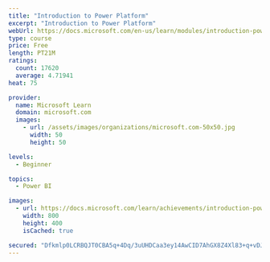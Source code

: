 ```yaml
---
title: "Introduction to Power Platform"
excerpt: "Introduction to Power Platform"
webUrl: https://docs.microsoft.com/en-us/learn/modules/introduction-power-platform/
type: course
price: Free
length: PT21M
ratings:
  count: 17620
  average: 4.71941
heat: 75

provider:
  name: Microsoft Learn
  domain: microsoft.com
  images:
    - url: /assets/images/organizations/microsoft.com-50x50.jpg
      width: 50
      height: 50

levels:
  - Beginner

topics:
  - Power BI

images:
  - url: https://docs.microsoft.com/learn/achievements/introduction-power-platform-social.png
    width: 800
    height: 400
    isCached: true

secured: "Dfkmlp0LCRBQJT0CBA5q+4Dq/3uUHDCaa3ey14AwCID7AhGX8Z4Xl83+q+vDJhonvDPSNQgVRc0Id3GHuXUBTOlTyXJf2PnK+ofMKWgo0N25G/1fA9rqjS3aP8vIFFtdExeF7FcNjWpIHgb2f0/oWNhFjezu4tQDLKzxX6oyQQPg2gUru8gSP7dC+rJodi0TrGohnNZera0u2xUjcrCYVsaq67BTnMMZCmA/5HSKyCpDoNT4KPwvcjH+rIm0LItL64fKVtO2m3WI9O2PWdBX588wYuL4wSYQFFMiLj1Hwyj86p442iFG/4YkbeAbf345JmF4MXwrSB6gUdjemJO4TVJJ2/FDGAmrNnkL6kaz/t57W98Kclux2V7+BElshWy9o6xV5wqRS9N+JZhkRJjVlkRj6iM7TZbNmdgVi5BLY9BzDN7oEGK8N/CPKXGTqDhf;38UPYmOsGgtAY+mw0wBlzQ=="
---
```


